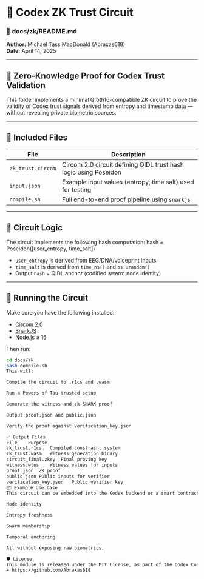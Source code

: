 
# 🧪 Codex ZK Trust Circuit  
### 📍 docs/zk/README.md  
**Author:** Michael Tass MacDonald (Abraxas618)  
**Date:** April 14, 2025  

---

## 🔐 Zero-Knowledge Proof for Codex Trust Validation  
This folder implements a minimal Groth16-compatible ZK circuit to prove the validity of Codex trust signals derived from entropy and timestamp data — without revealing private biometric sources.

---

## 📁 Included Files  

| File | Description |
|------|-------------|
| `zk_trust.circom` | Circom 2.0 circuit defining QIDL trust hash logic using Poseidon |
| `input.json`      | Example input values (entropy, time salt) used for testing |
| `compile.sh`      | Full end-to-end proof pipeline using `snarkjs` |

---

## 🧮 Circuit Logic  

The circuit implements the following hash computation:
hash = Poseidon([user_entropy, time_salt])

- `user_entropy` is derived from EEG/DNA/voiceprint inputs  
- `time_salt` is derived from `time_ns()` and `os.urandom()`  
- Output `hash` = QIDL anchor (codified swarm node identity)

---

## 🚀 Running the Circuit  

Make sure you have the following installed:

- [Circom 2.0](https://docs.circom.io/)
- [SnarkJS](https://github.com/iden3/snarkjs)
- Node.js ≥ 16

Then run:

```bash
cd docs/zk
bash compile.sh
This will:

Compile the circuit to .r1cs and .wasm

Run a Powers of Tau trusted setup

Generate the witness and zk-SNARK proof

Output proof.json and public.json

Verify the proof against verification_key.json

✅ Output Files
File	Purpose
zk_trust.r1cs	Compiled constraint system
zk_trust.wasm	Witness generation binary
circuit_final.zkey	Final proving key
witness.wtns	Witness values for inputs
proof.json	ZK proof
public.json	Public inputs for verifier
verification_key.json	Public verifier key
📦 Example Use Case
This circuit can be embedded into the Codex backend or a smart contract verifier to validate:

Node identity

Entropy freshness

Swarm membership

Temporal anchoring

All without exposing raw biometrics.

🛡 License
This module is released under the MIT License, as part of the Codex Constitution project:
➡️ https://github.com/Abraxas618

